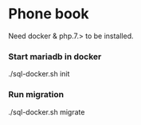 # Phone book #

Need docker & php.7.> to be installed.

### Start mariadb in docker ###
./sql-docker.sh init

### Run migration ###
./sql-docker.sh migrate
